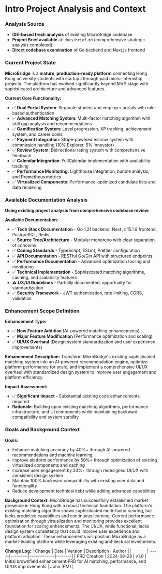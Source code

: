# Intro Project Analysis and Context

### Analysis Source
- **IDE-based fresh analysis** of existing MicroBridge codebase
- **Project Brief available** at: `docs/brief.md` (comprehensive strategic analysis completed)
- **Direct codebase examination** of Go backend and Next.js frontend

### Current Project State

**MicroBridge** is a **mature, production-ready platform** connecting Hong Kong university students with startups through paid micro-internship projects. The platform has evolved significantly beyond MVP stage with sophisticated architecture and advanced features.

**Current Core Functionality:**
- ✅ **Dual Portal System**: Separate student and employer portals with role-based authentication
- ✅ **Advanced Matching System**: Multi-factor matching algorithm with skill gap analysis and recommendations
- ✅ **Gamification System**: Level progression, XP tracking, achievement system, and career coins
- ✅ **Payment Integration**: Stripe-powered escrow system with commission handling (10% Explorer, 5% Innovator)
- ✅ **Review System**: Bidirectional rating system with comprehensive feedback
- ✅ **Calendar Integration**: FullCalendar implementation with availability tracking
- ✅ **Performance Monitoring**: Lighthouse integration, bundle analysis, and Prometheus metrics
- ✅ **Virtualized Components**: Performance-optimized candidate lists and data rendering

### Available Documentation Analysis

**Using existing project analysis from comprehensive codebase review:**

**Available Documentation:**
- ✅ **Tech Stack Documentation** - Go 1.21 backend, Next.js 15.1.6 frontend, PostgreSQL, Redis
- ✅ **Source Tree/Architecture** - Modular monorepo with clear separation of concerns
- ✅ **Coding Standards** - TypeScript, ESLint, Prettier configuration
- ✅ **API Documentation** - RESTful Go/Gin API with structured endpoints  
- ✅ **Performance Documentation** - Advanced optimization tooling and monitoring
- ✅ **Technical Implementation** - Sophisticated matching algorithms, caching, and scalability features
- ⚠️ **UX/UI Guidelines** - Partially documented, opportunity for standardization
- ✅ **Security Framework** - JWT authentication, rate limiting, CORS, validation

### Enhancement Scope Definition

**Enhancement Type:**
- ✅ **New Feature Addition** (AI-powered matching enhancements)
- ✅ **Major Feature Modification** (Performance optimization and scaling)
- ✅ **UI/UX Overhaul** (Design system standardization and user experience improvements)

**Enhancement Description:**
Transform MicroBridge's existing sophisticated matching system into an AI-powered recommendation engine, optimize platform performance for scale, and implement a comprehensive UI/UX overhaul with standardized design system to improve user engagement and platform efficiency.

**Impact Assessment:**
- ✅ **Significant Impact** - Substantial existing code enhancements required
- **Rationale**: Building upon existing matching algorithms, performance infrastructure, and UI components while maintaining backward compatibility and system stability

### Goals and Background Context

**Goals:**
- Enhance matching accuracy by 40%+ through AI-powered recommendations and machine learning
- Improve platform performance by 50%+ through optimization of existing virtualized components and caching
- Increase user engagement by 30%+ through redesigned UI/UX with consistent design system
- Maintain 100% backward compatibility with existing user data and functionality
- Reduce development technical debt while adding advanced capabilities

**Background Context:**
MicroBridge has successfully established market presence in Hong Kong with a robust technical foundation. The platform's existing matching algorithm shows sophisticated multi-factor scoring, but lacks predictive capabilities and continuous learning. Current performance optimization through virtualization and monitoring provides excellent foundation for scaling enhancements. The UI/UX, while functional, lacks design system consistency that could improve user experience and platform adoption. These enhancements will position MicroBridge as a market-leading platform while leveraging existing architectural investments.

**Change Log:**
| Change | Date | Version | Description | Author |
|--------|------|---------|-------------|--------|
| PRD Creation | 2024-08-29 | v1.0 | Initial brownfield enhancement PRD for AI matching, performance, and UI/UX improvements | John (PM) |
